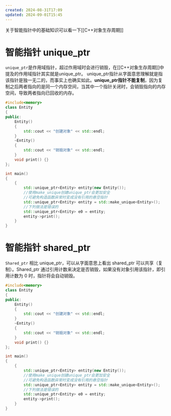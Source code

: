 ```yaml
---
created: 2024-08-31T17:09
updated: 2024-09-01T15:45
---
```

关于智能指针中的基础知识可以看一下[[C++对象生存周期]]
# 智能指针 unique_ptr
`unique_ptr`是作用域指针，超过作用域时会进行销毁，在[[C++对象生存周期]]中提及的作用域指针其实就是unique_ptr。
unique_ptr指针从字面意思理解就是指该指针是独一无二的，而事实上也确实如此。**unique_ptr指针不能复制**，因为复制之后两者指向的是同一个内存空间，当其中一个指针关闭时，会销毁指向的内存空间，导致两者指向已回收的内存。
```cpp
#include<memory>
class Entity
{
public:
    Entity()
    {
        std::cout << "创建对象" << std::endl;
    }
    ~Entity()
    {
        std::cout << "销毁对象" << std::endl;
    }
    void print() {}
};

int main()
{
    {
        std::unique_ptr<Entity> entity(new Entity());
        //使用make_unique创建unique_ptr会更加安全
        //可避免构造函数异常时变成没有引用的悬空指针
        std::unique_ptr<Entity> entity = std::make_unique<Entity>();
		//下列做法是错误的
		std::unique_ptr<Entity> e0 = entity;    
        entity->print();
    }
}
```
# 智能指针 shared_ptr
`Shared_ptr` 相比 unique_ptr，可以从字面意思上看出 shared_ptr 可以共享（复制）。Shared_ptr 通过引用计数来决定是否销毁，如果没有对象引用该指针，即引用计数为 0 时，指针将会自动销毁。

```cpp
#include<memory>
class Entity
{
public:
    Entity()
    {
        std::cout << "创建对象" << std::endl;
    }
    ~Entity()
    {
        std::cout << "销毁对象" << std::endl;
    }
    void print() {}
};

int main()
{
    {
        std::unique_ptr<Entity> entity(new Entity());
        //使用make_unique创建unique_ptr会更加安全
        //可避免构造函数异常时变成没有引用的悬空指针
        std::unique_ptr<Entity> entity = std::make_unique<Entity>();
		//下列做法是错误的
		std::unique_ptr<Entity> e0 = entity;    
        entity->print();
    }
}
```